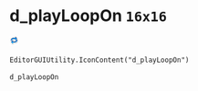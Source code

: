 # d_playLoopOn `16x16`
<img src="/img/d_playLoopOn.png" width=16 height=16>

``` CSharp
EditorGUIUtility.IconContent("d_playLoopOn")
```
```
d_playLoopOn
```
